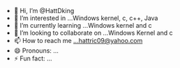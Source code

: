 - 👋 Hi, I’m @HattDking
- 👀 I’m interested in ...Windows kernel, c, c++, Java
- 🌱 I’m currently learning ...Windows kernel and c
- 💞️ I’m looking to collaborate on ...Windows Kernel and c
- 📫 How to reach me ...hattric09@yahoo.com
- 😄 Pronouns: ...
- ⚡ Fun fact: ...

<!---
HattDking/HattDking is a ✨ special ✨ repository because its `README.md` (this file) appears on your GitHub profile.
You can click the Preview link to take a look at your changes.
--->
